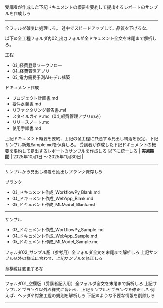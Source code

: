 
受講者が作成した下記ドキュメントの概要を要約して提出するレポートのサンプルを作成しろ

---
全フォルダ確実に処理しろ。
途中でスピードアップして、品質を下げるな。

以下の全工程フォルダ内02_出力フォルダ全ドキュメント全文を末尾まで解析しろ。

工程
- 03_経費登録ワークフロー
- 04_経費管理アプリ
- 05_電力需要予測AIモデル構築

ドキュメント作成
- プロジェクト計画書.md
- 要件定義書.md
- リファクタリング報告書.md
- スタイルガイド.md（04_経費管理アプリのみ）
- リリースノート.md
- 使用手順書.md

上記ドキュメント概要を要約、上記の全工程に共通する見出し構造を設定、下記サンプル新規Sample.mdを保存しろ。
受講者が作成した下記ドキュメントの概要を要約して提出するレポートのサンプルを作成しろ
以下に統一しろ
| **実施期間**    | 2025年10月1日 ～ 2025年11月30日                               |

---

サンプルから見出し構造を抽出しブランク保存しろ

ブランク
- 03_ドキュメント作成_WorkflowPy_Blank.md
- 04_ドキュメント作成_WebApp_Blank.md
- 05_ドキュメント作成_MLModel_Blank.md

---

サンプル
- 03_ドキュメント作成_WorkflowPy_Sample.md
- 04_ドキュメント作成_WebApp_Sample.md
- 05_ドキュメント作成_MLModel_Sample.md

フォルダ02_サンプル版（参考用）全フォルダ全文を末尾まで解析しろ
上記サンプル以外の様式に合わせ、上記サンプルを修正しろ

章構成は変更するな

---

フォルダ01_空欄版（受講者記入用）全フォルダ全文を末尾まで解析しろ
上記サンプルとブランク以外の様式に合わせ、上記サンプルとブランクを修正しろ
例えば、ヘッダや対象工程の規則を解析しろ
下記のような不要な情報を削除しろ
 <!-- ここにプロジェクトの概要を記述してください -->

---



